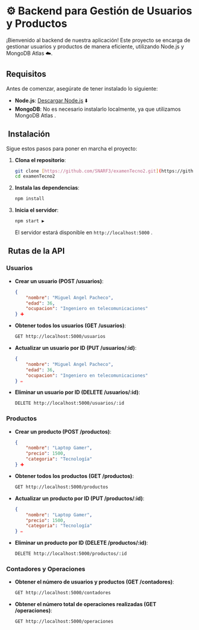 # ⚙️ Backend para Gestión de Usuarios y Productos 

¡Bienvenido al backend de nuestra aplicación! Este proyecto se encarga de gestionar usuarios  y productos  de manera eficiente, utilizando Node.js  y MongoDB Atlas ☁️.

##  Requisitos

Antes de comenzar, asegúrate de tener instalado lo siguiente:

-   **Node.js**: [Descargar Node.js](https://nodejs.org/) ⬇️
-   **MongoDB**: No es necesario instalarlo localmente, ya que utilizamos MongoDB Atlas .

## ️ Instalación

Sigue estos pasos para poner en marcha el proyecto:

1.  **Clona el repositorio**:

    ```bash
    git clone [https://github.com/SNARF3/examenTecno2.git](https://github.com/SNARF3/examenTecno2.git) 
    cd examenTecno2
    ```

2.  **Instala las dependencias**:

    ```bash
    npm install 
    ```

3.  **Inicia el servidor**:

    ```bash
    npm start ▶️
    ```

    El servidor estará disponible en `http://localhost:5000` .

## ️ Rutas de la API

###  Usuarios

-   **Crear un usuario (POST /usuarios)**:

    ```json
    {
        "nombre": "Miguel Angel Pacheco",
        "edad": 36,
        "ocupacion": "Ingeniero en telecomunicaciones"
    } ➕
    ```

-   **Obtener todos los usuarios (GET /usuarios)**:

    ```bash
    GET http://localhost:5000/usuarios 
    ```

-   **Actualizar un usuario por ID (PUT /usuarios/:id)**:

    ```json
    {
        "nombre": "Miguel Angel Pacheco",
        "edad": 36,
        "ocupacion": "Ingeniero en telecomunicaciones"
    } ✏️
    ```

-   **Eliminar un usuario por ID (DELETE /usuarios/:id)**:

    ```bash
    DELETE http://localhost:5000/usuarios/:id ️
    ```

###  Productos

-   **Crear un producto (POST /productos)**:

    ```json
    {
        "nombre": "Laptop Gamer",
        "precio": 1500,
        "categoria": "Tecnología"
    } ➕
    ```

-   **Obtener todos los productos (GET /productos)**:

    ```bash
    GET http://localhost:5000/productos 
    ```

-   **Actualizar un producto por ID (PUT /productos/:id)**:

    ```json
    {
        "nombre": "Laptop Gamer",
        "precio": 1500,
        "categoria": "Tecnología"
    } ✏️
    ```

-   **Eliminar un producto por ID (DELETE /productos/:id)**:

    ```bash
    DELETE http://localhost:5000/productos/:id ️
    ```

###  Contadores y Operaciones

-   **Obtener el número de usuarios y productos (GET /contadores)**:

    ```bash
    GET http://localhost:5000/contadores 
    ```

-   **Obtener el número total de operaciones realizadas (GET /operaciones)**:

    ```bash
    GET http://localhost:5000/operaciones 
    ```
